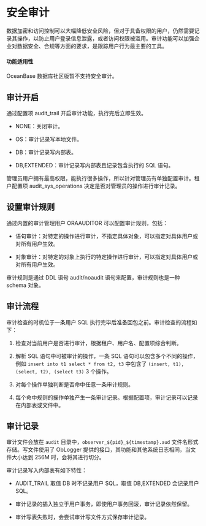 # 安全审计

数据加密和访问控制可以大幅降低安全风险，但对于具备权限的用户，仍然需要记录其操作，以防止用户登录信息泄露，或者访问权限被滥用。审计功能可以加强企业对数据安全、合规等方面的要求，是跟踪用户行为最主要的工具。

  <main id="notice" >
    <h4>功能适用性</h4>
    <p>OceanBase 数据库社区版暂不支持安全审计。</p>
  </main>

## 审计开启

通过配置项 audit_trail 开启审计功能，执行完后立即生效。

* NONE：关闭审计。

* OS：审计记录写本地文件。

* DB：审计记录写内部表。

* DB,EXTENDED：审计记录写内部表且记录包含执行的 SQL 语句。

管理员用户拥有最高权限，能执行很多操作，所以针对管理员有单独配置审计。租户配置项 audit_sys_operations 决定是否对管理员的操作进行审计记录。

## 设置审计规则

通过内置的审计管理用户 ORAAUDITOR 可以配置审计规则，包括：

* 语句审计：对特定的操作进行审计，不指定具体对象，可以指定对具体用户或对所有用户生效。

* 对象审计：对特定的对象上执行的特定操作进行审计，可以指定对具体用户或对所有用户生效。

审计规则是通过 DDL 语句 audit/noaudit 语句来配置，审计规则也是一种 schema 对象。

## 审计流程

审计检查的时机位于一条用户 SQL 执行完毕后准备回包之前。审计检查的流程如下：

1. 检查对当前用户是否进行审计，根据租户、用户名、配置项综合判断。

2. 解析 SQL 语句中可被审计的操作，一条 SQL 语句可以包含多个不同的操作，例如 `insert into t1 select * from t2, t3` 中包含了 `(insert, t1), (select, t2), (select t3)` 3 个操作。

3. 对每个操作单独判断是否命中任意一条审计规则。

4. 每个命中规则的操作单独产生一条审计记录。根据配置项，审计记录可以记录在内部表或文件中。

## 审计记录

审计文件会放在 `audit` 目录中，`observer_${pid}_${timestamp}.aud` 文件名形式存储。写文件使用了 ObLogger 提供的接口，其功能和其他系统日志相同，当文件大小达到 256M 时，会将其进行切分。

审计记录写入内部表有如下特性：

* AUDIT_TRAIL 取值 DB 时不记录用户 SQL，取值 DB,EXTENDED 会记录用户 SQL。

* 审计记录的插入独立于用户事务，即使用户事务回滚，审计记录依然保留。

* 审计写表失败时，会尝试审计写文件方式保存审计记录。
